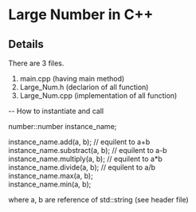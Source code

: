 # Large Number in C++

## Details
There are 3 files.
1. main.cpp  (having main method)
2. Large_Num.h  (declarion of all function)
3. Large_Num.cpp (implementation of all function)

-- How to instantiate and call

number::number instance_name;

instance_name.add(a, b); // equilent to a+b <br>
instance_name.substract(a, b); // equilent to a-b <br>
instance_name.multiply(a, b); // equilent to a*b <br>
instance_name.divide(a, b); // equilent to a/b <br>
instance_name.max(a, b); <br>
instance_name.min(a, b); <br>

where a, b are reference of std::string (see header file)


